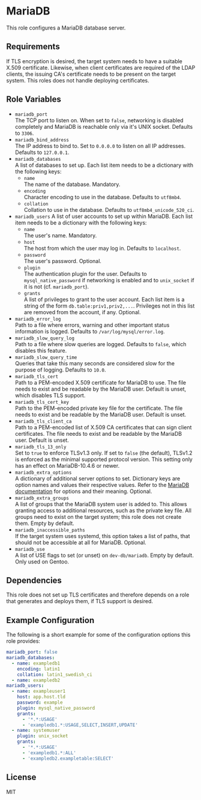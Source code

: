 MariaDB
=======

This role configures a MariaDB database server.

Requirements
------------

If TLS encryption is desired, the target system needs to have a suitable X.509 certificate.
Likewise, when client certificates are required of the LDAP clients, the issuing CA's certificate needs to be present on the target system.
This roles does not handle deploying certificates.

Role Variables
--------------

* `mariadb_port`  
  The TCP port to listen on.
  When set to `false`, networking is disabled completely and MariaDB is reachable only via it's UNIX socket.
  Defaults to `3306`.
* `mariadb_bind_address`  
  The IP address to bind to.
  Set to `0.0.0.0` to listen on all IP addresses.
  Defaults to `127.0.0.1`.
* `mariadb_databases`  
  A list of databases to set up.
  Each list item needs to be a dictionary with the following keys:
  * `name`  
    The name of the database.
    Mandatory.
  * `encoding`  
    Character encoding to use in the database.
    Defaults to `utf8mb4`.
  * `collation`  
    Collation to use in the database.
    Defaults to `utf8mb4_unicode_520_ci`.
* `mariadb_users`
  A list of user accounts to set up within MariaDB.
  Each list item needs to be a dictionary with the following keys:
  * `name`  
    The user's name.
    Mandatory.
  * `host`  
    The host from which the user may log in.
    Defaults to `localhost`.
  * `password`  
    The user's password.
    Optional.
  * `plugin`  
    The authentication plugin for the user.
    Defaults to `mysql_native_password` if networking is enabled and to `unix_socket` if it is not (cf. `mariadb_port`).
  * `grants`  
    A list of privileges to grant to the user account.
    Each list item is a string of the form `db.table:priv1,priv2,...`.
    Privileges not in this list are removed from the account, if any.
    Optional.
* `mariadb_error_log`  
  Path to a file where errors, warning and other important status information is logged.
  Defaults to `/var/log/mysql/error.log`.
* `mariadb_slow_query_log`  
  Path to a file where slow queries are logged.
  Defaults to `false`, which disables this feature.
* `mariadb_slow_query_time`  
  Queries that take this many seconds are considered slow for the purpose of logging.
  Defaults to `10.0`.
* `mariadb_tls_cert`  
  Path to a PEM-encoded X.509 certificate for MariaDB to use.
  The file needs to exist and be readable by the MariaDB user.
  Default is unset, which disables TLS support.
* `mariadb_tls_cert_key`  
  Path to the PEM-encoded private key file for the certificate.
  The file needs to exist and be readable by the MariaDB user.
  Default is unset.
* `mariadb_tls_client_ca`  
  Path to a PEM-encoded list of X.509 CA certificates that can sign client certificates.
  The file needs to exist and be readable by the MariaDB user.
  Default is unset.
* `mariadb_tls_13_only`  
  Set to `true` to enforce TLSv1.3 only.
  If set to `false` (the default), TLSv1.2 is enforced as the minimal supported protocol version.
  This setting only has an effect on MariaDB-10.4.6 or newer.
* `mariadb_extra_options`  
  A dictionary of additional server options to set.
  Dictionary keys are option names and values their respective values.
  Refer to the [MariaDB documentation](https://mariadb.com/kb/en/server-system-variables/) for options and their meaning.
  Optional.
* `mariadb_extra_groups`  
  A list of groups that the MariaDB system user is added to.
  This allows granting access to additional resources, such as the private key file.
  All groups need to exist on the target system; this role does not create them.
  Empty by default.
* `mariadb_inaccessible_paths`  
  If the target system uses systemd, this option takes a list of paths, that should not be accessible at all for MariaDB.
  Optional.
* `mariadb_use`  
  A list of USE flags to set (or unset) on `dev-db/mariadb`.
  Empty by default.
  Only used on Gentoo.

Dependencies
------------

This role does not set up TLS certificates and therefore depends on a role that generates and deploys them, if TLS support is desired.

Example Configuration
---------------------

The following is a short example for some of the configuration options this role provides:

```yaml
mariadb_port: false
mariadb_databases:
  - name: exampledb1
    encoding: latin1
    collation: latin1_swedish_ci
  - name: exampledb2
mariadb_users:
  - name: exampleuser1
    host: app.host.tld
    password: example
    plugin: mysql_native_password
    grants:
      - '*.*:USAGE'
      - 'exampledb1.*:USAGE,SELECT,INSERT,UPDATE'
  - name: systemuser
    plugin: unix_socket
    grants:
      - '*.*:USAGE'
      - 'exampledb1.*:ALL'
      - 'exampledb2.exampletable:SELECT'
```

License
-------

MIT
